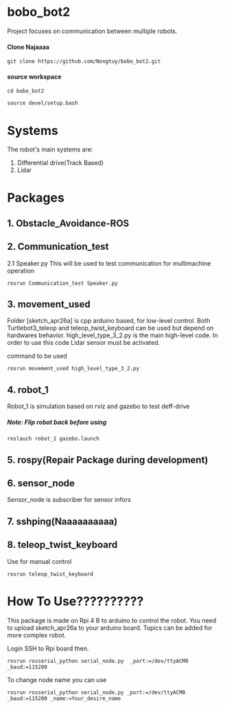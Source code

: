 # bobo_bot2
Project focuses on communication between multiple robots.
#### Clone Najaaaa

```git clone https://github.com/Nongtuy/bobo_bot2.git```

#### source workspace

```cd bobo_bot2```

```source devel/setup.bash```
# Systems
The robot's main systems are:
1. Differential drive(Track Based)
2. Lidar
# Packages
## 1. Obstacle_Avoidance-ROS
## 2. Communication_test
 2.1 Speaker.py This will be used to test communication for multimachine operation
 
```rosrun Communication_test Speaker.py```
## 3. movement_used
Folder [sketch_apr26a] is cpp arduino based, for low-level control. Both Turtlebot3_teleop and teleop_twist_keyboard can be used but   depend on hardwares behavior. high_level_type_3_2.py is the main high-level code. In order to use this code Lidar sensor must be activated.

command to be used
    
```rosrun movement_used high_level_type_3_2.py``` 
## 4. robot_1
Robot_1 is simulation based on rviz and gazebo to test deff-drive
##### Note: Flip robot back before using
```roslauch robot_1 gazebo.launch```
## 5. rospy(Repair Package during development)

## 6. sensor_node
Sensor_node is subscriber for sensor infors
## 7. sshping(Naaaaaaaaaa)
## 8. teleop_twist_keyboard
Use for manual control

 ```rosrun teleop_twist_keyboard```
 # How To Use??????????
This package is made on Rpi 4 B to arduino to control the robot. You need to upload sketch_apr26a to your arduino board. Topics can be added for more complex robot. 

Login SSH to Rpi board then.

  ```rosrun rosserial_python serial_node.py  _port:=/dev/ttyACM0 _baud:=115200```

  To change node name you can use

```rosrun rosserial_python serial_node.py _port:=/dev/ttyACM0 _baud:=115200 _name:=Your_desire_name```
  
